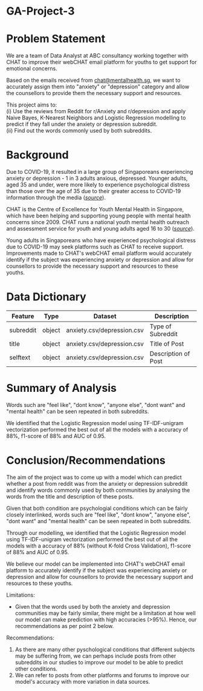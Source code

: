 # GA-Project-3

# Problem Statement
We are a team of Data Analyst at ABC consultancy working together with CHAT to improve their webCHAT email platform for youths to get support for emotional concerns.<br>

Based on the emails received from chat@mentalhealth.sg, we want to accurately assign them into "anxiety" or "depression" category and allow the counsellors to provide them the necessary support and resources.<br>

This project aims to:<br>
(i) Use the reviews from Reddit for r/Anxiety and r/depression and apply Naive Bayes, K-Nearest Neighbors and Logistic Regression modelling to predict if they fall under the anxiety or depression subreddit.<br>
(ii) Find out the words commonly used by both subreddits.

# Background

Due to COVID-19, it resulted in a large group of Singaporeans experiencing anxiety or depression - 1 in 3 adults anxious, depressed. Younger adults, aged 35 and under, were more likely to experience psychological distress than those over the age of 35 due to their greater access to COVID-19 information through the media ([*source*](https://www.duke-nus.edu.sg/allnews/covid-19-1-in-3-adults-anxious-depressed)).<br>

CHAT is the Centre of Excellence for Youth Mental Health in Singapore, which have been helping and supporting young people with mental health concerns since 2009. CHAT runs a national youth mental health outreach and assessment service for youth and young adults aged 16 to 30 ([*source*](https://www.imh.com.sg/CHAT/Pages/default.aspx)).<br>

Young adults in Singaporeans who have experienced psychological distress due to COVID-19 may seek platforms such as CHAT to receive support. Improvements made to CHAT's webCHAT email platform would accurately identify if the subject was experiencing anxiety or depression and allow for counsellors to provide the necessary support and resources to these youths.

# Data Dictionary
|Feature|Type|Dataset|Description|
|---|---|---|---|
|subreddit|object|anxiety.csv/depression.csv|Type of Subreddit|
|title|object|anxiety.csv/depression.csv|Title of Post|
|selftext|object|anxiety.csv/depression.csv|Description of Post|

# Summary of Analysis
Words such are "feel like", "dont know", "anyone else", "dont want" and "mental health" can be seen repeated in both subreddits. <br>

We identified that the Logistic Regression model using TF-IDF-unigram vectorization performed the best out of all the models with a accuracy of 88%, f1-score of 88% and AUC of 0.95.

# Conclusion/Recommendations
The aim of the project was to come up with a model which can predict whether a post from reddit was from the anxiety or depression subreddit and identify words commonly used by both communities by analysing the words from the title and description of these posts.<br>

Given that both condition are psychologial conditions which can be fairly closely interlinked, words such are "feel like", "dont know", "anyone else", "dont want" and "mental health" can be seen repeated in both subreddits.<br>

Through our modelling, we identified that the Logistic Regression model using TF-IDF-unigram vectorization performed the best out of all the models with a accuracy of 88% (without K-fold Cross Validation), f1-score of 88% and AUC of 0.95.<br>

We believe our model can be implemented into CHAT's webCHAT email platform to accurately identify if the subject was experiencing anxiety or depression and allow for counsellors to provide the necessary support and resources to these youths.<br>

Limitations: <br>
- Given that the words used by both the anxiety and depression communities may be fairly similar, there might be a limitation at how well our model can make prediction with high accuracies (>95%). Hence, our recommendations as per point 2 below.

Recommendations: <br>
1. As there are many other pyschological conditions that different subjects may be suffering from, we can perhaps include posts from other subreddits in our studies to improve our model to be able to predict other conditions.
2. We can refer to posts from other platforms and forums to improve our model's accuracy with more variation in data sources.
